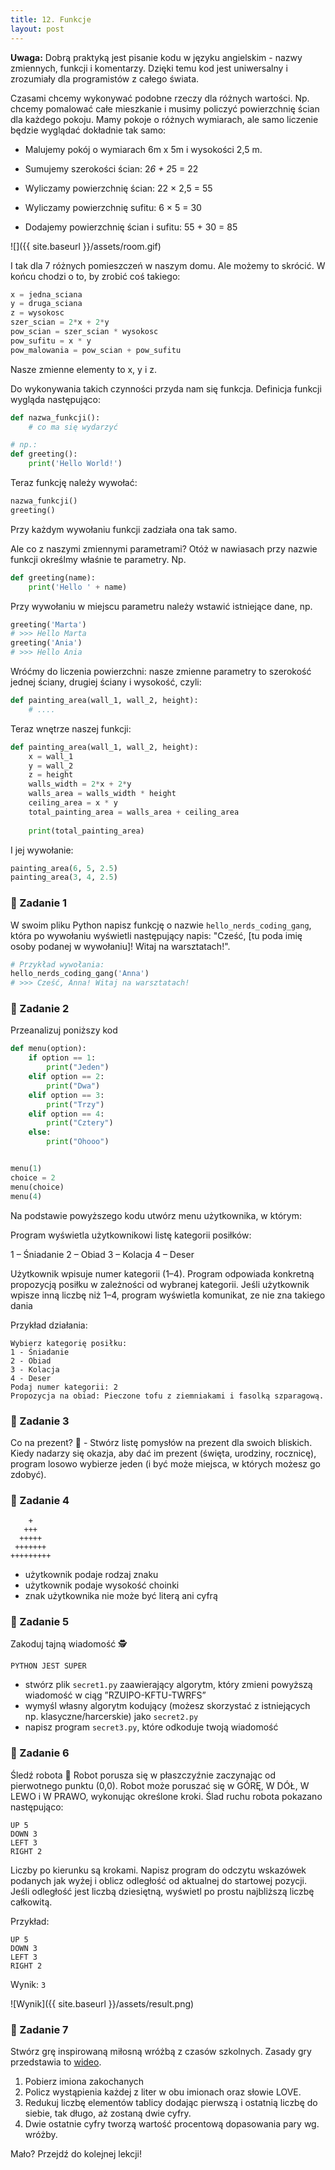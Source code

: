 ```yaml
---
title: 12. Funkcje
layout: post
---
```


**Uwaga:** Dobrą praktyką jest pisanie kodu w języku angielskim - nazwy zmiennych, funkcji i komentarzy. Dzięki temu kod jest uniwersalny i zrozumiały dla programistów z całego świata.

Czasami chcemy wykonywać podobne rzeczy dla różnych wartości. Np. chcemy pomalować całe mieszkanie i musimy policzyć powierzchnię ścian dla każdego pokoju. Mamy pokoje o różnych wymiarach, ale samo liczenie będzie wyglądać dokładnie tak samo:

- Malujemy pokój o wymiarach 6m x 5m i wysokości 2,5 m.

- Sumujemy szerokości ścian: 2*6 + 2*5 = 22

- Wyliczamy powierzchnię ścian: 22 × 2,5 = 55

- Wyliczamy powierzchnię sufitu: 6 × 5 = 30

- Dodajemy powierzchnię ścian i sufitu: 55 + 30 = 85


![]({{ site.baseurl }}/assets/room.gif)

I tak dla 7 różnych pomieszczeń w naszym domu. Ale możemy to skrócić. W końcu chodzi o to, by zrobić coś takiego:

```python
x = jedna_sciana
y = druga_sciana
z = wysokosc
szer_scian = 2*x + 2*y
pow_scian = szer_scian * wysokosc
pow_sufitu = x * y
pow_malowania = pow_scian + pow_sufitu
```

Nasze zmienne elementy to x, y i z.

Do wykonywania takich czynności przyda nam się funkcja. Definicja funkcji wygląda następująco:

```python
def nazwa_funkcji():
    # co ma się wydarzyć

# np.:
def greeting():
    print('Hello World!')
```

Teraz funkcję należy wywołać:

```python
nazwa_funkcji()
greeting()
```

Przy każdym wywołaniu funkcji zadziała ona tak samo.

Ale co z naszymi zmiennymi parametrami? Otóż w nawiasach przy nazwie funkcji określmy właśnie te parametry. Np.

```python
def greeting(name):
    print('Hello ' + name)
```

Przy wywołaniu w miejscu parametru należy wstawić istniejące dane, np.

```python
greeting('Marta')
# >>> Hello Marta
greeting('Ania')
# >>> Hello Ania
```

Wróćmy do liczenia powierzchni: nasze zmienne parametry to szerokość jednej ściany, drugiej ściany i wysokość, czyli:

```python
def painting_area(wall_1, wall_2, height):
    # ....
```

Teraz wnętrze naszej funkcji:

```python
def painting_area(wall_1, wall_2, height):
    x = wall_1
    y = wall_2
    z = height
    walls_width = 2*x + 2*y
    walls_area = walls_width * height
    ceiling_area = x * y
    total_painting_area = walls_area + ceiling_area
    
    print(total_painting_area)
```

I jej wywołanie:

```python
painting_area(6, 5, 2.5)
painting_area(3, 4, 2.5)
```

### 🧪 Zadanie 1

W swoim pliku Python napisz funkcję o nazwie `hello_nerds_coding_gang`, która po wywołaniu wyświetli następujący napis: "Cześć, [tu poda imię osoby podanej w wywołaniu]! Witaj na warsztatach!".

```python
# Przykład wywołania:
hello_nerds_coding_gang('Anna')
# >>> Cześć, Anna! Witaj na warsztatach!
```

### 🧪 Zadanie 2

Przeanalizuj poniższy kod

```python
def menu(option):
    if option == 1:
        print("Jeden")
    elif option == 2:
        print("Dwa")
    elif option == 3:
        print("Trzy")
    elif option == 4:
        print("Cztery")
    else:
        print("Ohooo")


menu(1)
choice = 2
menu(choice)
menu(4)
```

Na podstawie powyższego kodu utwórz menu użytkownika, w którym:

Program wyświetla użytkownikowi listę kategorii posiłków:

1 – Śniadanie
2 – Obiad
3 – Kolacja
4 – Deser

Użytkownik wpisuje numer kategorii (1–4).
Program odpowiada konkretną propozycją posiłku w zależności od wybranej kategorii.
Jeśli użytkownik wpisze inną liczbę niż 1–4, program wyświetla komunikat, ze nie zna takiego dania 


Przykład działania: 
```
Wybierz kategorię posiłku:
1 - Śniadanie
2 - Obiad
3 - Kolacja
4 - Deser
Podaj numer kategorii: 2
Propozycja na obiad: Pieczone tofu z ziemniakami i fasolką szparagową.
```



### 🧪 Zadanie 3
Co na prezent? 🎁 - Stwórz listę pomysłów na prezent dla swoich bliskich. Kiedy nadarzy się okazja, aby dać im prezent (święta, urodziny, rocznicę), program losowo wybierze jeden (i być może miejsca, w których możesz go zdobyć).

### 🧪 Zadanie 4
```
    +
   +++
  +++++
 +++++++
+++++++++
```

- użytkownik podaje rodzaj znaku
- użytkownik podaje wysokość choinki
- znak użytkownika nie może być literą ani cyfrą

### 🧪 Zadanie 5
Zakoduj tajną wiadomość 🕵️
```
PYTHON JEST SUPER
```

- stwórz plik `secret1.py` zaawierający algorytm, który zmieni powyższą wiadomość w ciąg ”RZUIPO-KFTU-TWRFS”
- wymyśl własny algorytm kodujący (możesz skorzystać z istniejących np. klasyczne/harcerskie) jako `secret2.py`
- napisz program `secret3.py`, które odkoduje twoją wiadomość

### 🧪 Zadanie 6
Śledź robota 🤖 Robot porusza się w płaszczyźnie zaczynając od pierwotnego punktu (0,0). Robot może poruszać się w GÓRĘ, W DÓŁ, ​​W LEWO i W PRAWO, wykonując określone kroki. Ślad ruchu robota pokazano następująco:
```
UP 5
DOWN 3
LEFT 3
RIGHT 2
```
Liczby po kierunku są krokami. Napisz program do odczytu wskazówek podanych jak wyżej i oblicz odległość od aktualnej do startowej pozycji. Jeśli odległość jest liczbą dziesiętną, wyświetl po prostu najbliższą liczbę całkowitą.

Przykład:
```
UP 5
DOWN 3
LEFT 3
RIGHT 2
```

Wynik: `3`

![Wynik]({{ site.baseurl }}/assets/result.png)


### 🧪 Zadanie 7
Stwórz grę inspirowaną miłosną wróżbą z czasów szkolnych. Zasady gry przedstawia to [wideo](https://www.youtube.com/watch?v=oFsLVG7EAZ4).
1. Pobierz imiona zakochanych
2. Policz wystąpienia każdej z liter w obu imionach oraz słowie LOVE.
3. Redukuj liczbę elementów tablicy dodając pierwszą i ostatnią liczbę do siebie, tak długo, aż zostaną dwie cyfry.
4. Dwie ostatnie cyfry tworzą wartość procentową dopasowania pary wg. wróżby.

Mało? 
Przejdź do kolejnej lekcji!